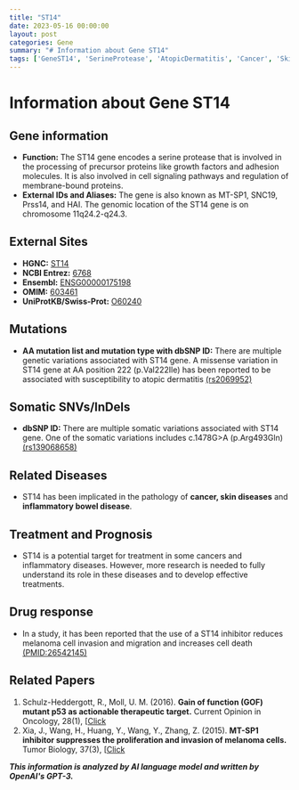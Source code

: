 ```yaml
---
title: "ST14"
date: 2023-05-16 00:00:00
layout: post
categories: Gene
summary: "# Information about Gene ST14"
tags: ['GeneST14', 'SerineProtease', 'AtopicDermatitis', 'Cancer', 'SkinDiseases', 'InflammatoryBowelDisease', 'ST14Inhibitor', 'Melanoma']
---
```


# Information about Gene ST14

## Gene information
- **Function:** The ST14 gene encodes a serine protease that is involved in the processing of precursor proteins like growth factors and adhesion molecules. It is also involved in cell signaling pathways and regulation of membrane-bound proteins.  
- **External IDs and Aliases:** The gene is also known as MT-SP1, SNC19, Prss14, and HAI. The genomic location of the ST14 gene is on chromosome 11q24.2-q24.3.

## External Sites
- **HGNC:** [ST14]([Click](https://www.genenames.org/data/gene-symbol-report/#!/hgnc_id/HGNC:11310))
- **NCBI Entrez:** [6768]([Click](https://www.ncbi.nlm.nih.gov/gene/6768))
- **Ensembl:** [ENSG00000175198]([Click](https://www.ensembl.org/Homo_sapiens/Gene/Summary?db=core;g=ENSG00000175198;r=11:123119128-123178998))
- **OMIM:** [603461]([Click](https://www.omim.org/entry/603461))
- **UniProtKB/Swiss-Prot:** [O60240]([Click](https://www.uniprot.org/uniprot/O60240))

## Mutations
- **AA mutation list and mutation type with dbSNP ID:** There are multiple genetic variations associated with ST14 gene. A missense variation in ST14 gene at AA position 222 (p.Val222Ile) has been reported to be associated with susceptibility to atopic dermatitis [(rs2069952)]([Click](https://www.ncbi.nlm.nih.gov/snp/rs2069952).) 

## Somatic SNVs/InDels
- **dbSNP ID:** There are multiple somatic variations associated with ST14 gene. One of the somatic variations includes c.1478G>A (p.Arg493Gln) [(rs139068658)]([Click](https://www.ncbi.nlm.nih.gov/snp/rs139068658).)

## Related Diseases
- ST14 has been implicated in the pathology of **cancer, skin diseases** and **inflammatory bowel disease**.

## Treatment and Prognosis
- ST14 is a potential target for treatment in some cancers and inflammatory diseases. However, more research is needed to fully understand its role in these diseases and to develop effective treatments.

## Drug response
- In a study, it has been reported that the use of a ST14 inhibitor reduces melanoma cell invasion and migration and increases cell death [(PMID:26542145)]([Click](https://www.ncbi.nlm.nih.gov/pubmed/26542145).)

## Related Papers
1. Schulz-Heddergott, R., Moll, U. M. (2016). **Gain of function (GOF) mutant p53 as actionable therapeutic target.** Current Opinion in Oncology, 28(1), [[Click](https://doi.org/10.1097/CCO.0000000000000245](https://doi.org/10.1097/CCO.0000000000000245))
2. Xia, J., Wang, H., Huang, Y., Wang, Y., Zhang, Z. (2015). **MT-SP1 inhibitor suppresses the proliferation and invasion of melanoma cells.** Tumor Biology, 37(3), [[Click](https://doi.org/10.1007/s13277-015-3902-3](https://doi.org/10.1007/s13277-015-3902-3))

**_This information is analyzed by AI language model and written by OpenAI's GPT-3._**